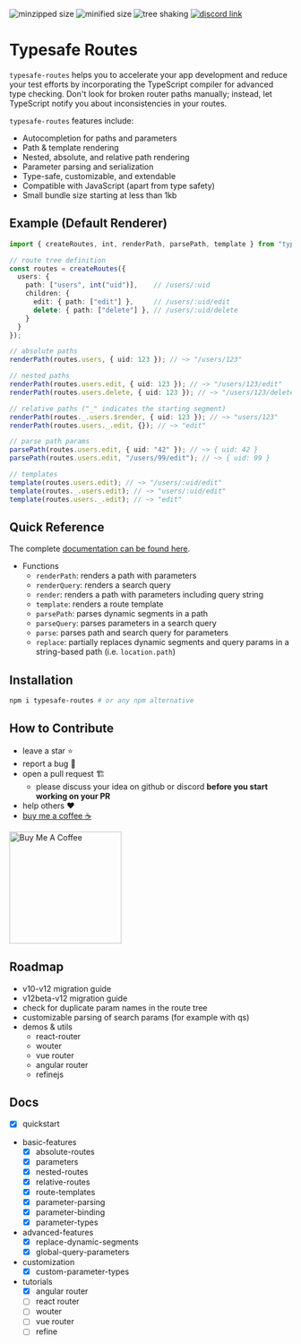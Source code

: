 ![minzipped size](https://badgen.net/bundlephobia/minzip/typesafe-routes@next)
![minified size](https://badgen.net/bundlephobia/min/typesafe-routes@next)
![tree shaking](https://badgen.net/bundlephobia/tree-shaking/typesafe-routes@next)
[![discord link](https://img.shields.io/badge/Chat%20on-Discord-%235865f2)](https://discord.gg/BCGmvSSJBk)

# Typesafe Routes

`typesafe-routes` helps you to accelerate your app development and reduce your test efforts by incorporating the TypeScript compiler for advanced type checking. Don't look for broken router paths manually; instead, let TypeScript notify you about inconsistencies in your routes.

`typesafe-routes` features include:

- Autocompletion for paths and parameters 
- Path & template rendering
- Nested, absolute, and relative path rendering
- Parameter parsing and serialization
- Type-safe, customizable, and extendable
- Compatible with JavaScript (apart from type safety)
- Small bundle size starting at less than 1kb

## Example (Default Renderer)

``` ts
import { createRoutes, int, renderPath, parsePath, template } from "typesafe-routes";

// route tree definition
const routes = createRoutes({
  users: {
    path: ["users", int("uid")],    // /users/:uid
    children: {
      edit: { path: ["edit"] },     // /users/:uid/edit
      delete: { path: ["delete"] }, // /users/:uid/delete
    }
  }
});

// absolute paths
renderPath(routes.users, { uid: 123 }); // ~> "/users/123"

// nested paths
renderPath(routes.users.edit, { uid: 123 }); // ~> "/users/123/edit"
renderPath(routes.users.delete, { uid: 123 }); // ~> "/users/123/delete"

// relative paths ("_" indicates the starting segment)
renderPath(routes._.users.$render, { uid: 123 }); // ~> "users/123"
renderPath(routes.users._.edit, {}); // ~> "edit"

// parse path params
parsePath(routes.users.edit, { uid: "42" }); // ~> { uid: 42 }
parsePath(routes.users.edit, "/users/99/edit"); // ~> { uid: 99 }

// templates 
template(routes.users.edit); // ~> "/users/:uid/edit"
template(routes._.users.edit); // ~> "users/:uid/edit"
template(routes.users._.edit); // ~> "edit"
```

## Quick Reference

The complete [documentation can be found here](https://kruschid.github.io/typesafe-routes).

- Functions
  - `renderPath`: renders a path with parameters
  - `renderQuery`: renders a search query
  - `render`: renders a path with parameters including query string
  - `template`: renders a route template
  - `parsePath`: parses dynamic segments in a path
  - `parseQuery`: parses parameters in a search query
  - `parse`: parses path and search query for parameters
  - `replace`: partially replaces dynamic segments and query params in a string-based path (i.e. `location.path`)
  
## Installation

``` sh
npm i typesafe-routes # or any npm alternative
```

## How to Contribute

- leave a star ⭐
- report a bug 🐞
- open a pull request 🏗️
  - please discuss your idea on github or discord **before you start working on your PR**
- help others ❤️
- [buy me a coffee ☕](https://www.buymeacoffee.com/kruschid)
  
<a href="https://www.buymeacoffee.com/kruschid" target="_blank"><img width="200px" src="https://cdn.buymeacoffee.com/buttons/v2/default-orange.png" alt="Buy Me A Coffee" ></a>

## Roadmap
  
- v10-v12 migration guide
- v12beta-v12 migration guide
- check for duplicate param names in the route tree
- customizable parsing of search params (for example with qs)
- demos & utils
  - react-router
  - wouter
  - vue router
  - angular router
  - refinejs

## Docs

- [x] quickstart
- basic-features
  - [x] absolute-routes
  - [x] parameters
  - [x] nested-routes
  - [x] relative-routes
  - [x] route-templates
  - [x] parameter-parsing
  - [x] parameter-binding
  - [x] parameter-types
- advanced-features
  - [x] replace-dynamic-segments
  - [x] global-query-parameters
- customization
  - [x] custom-parameter-types
- tutorials
  - [x] angular router
  - [ ] react router
  - [ ] wouter
  - [ ] vue router
  - [ ] refine
